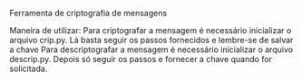 Ferramenta de criptografia de mensagens

Maneira de utilizar:
Para criptografar a mensagem é necessário inicializar o arquivo crip.py. Lá basta seguir os passos fornecidos e lembre-se de salvar a chave
Para descriptografar a mensagem é necessário inicializar o arquivo descrip.py. Depois só seguir os passos e fornecer a chave quando for solicitada.